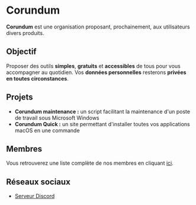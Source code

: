 # Corundum

**Corundum** est une organisation proposant, prochainement, aux utilisateurs divers produits.

## Objectif

Proposer des outils **simples**, **gratuits** et **accessibles** de tous pour vous accompagner au quotidien. Vos **données personnelles** resterons **privées en toutes circonstances**.

## Projets

- **Corundum maintenance :** un script facilitant la maintenance d'un poste de travail sous Microsoft Windows
- **Corundum Quick :** un site permettant d'installer toutes vos applications macOS en une commande

## Membres

Vous retrouverez une liste complète de nos membres en cliquant [ici](https://github.com/orgs/CorundumProject/people).

## Réseaux sociaux

- [Serveur Discord](https://discord.gg/jvK9p33FMW)
